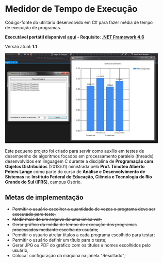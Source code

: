 # Medidor de Tempo de Execução

Código-fonte do utilitário desenvolvido em C# para fazer média de tempo de execução de programas. 

**Executável portátil disponível [aqui](https://github.com/agharium/MedidorDeTempoDeExecucao/releases/download/stable/MedidorTempoDeExecucao.exe) - Requisito: [.NET Framework 4.6](https://download.microsoft.com/download/C/3/A/C3A5200B-D33C-47E9-9D70-2F7C65DAAD94/NDP46-KB3045557-x86-x64-AllOS-ENU.exe)**

Versão atual: **1.1**

![Exemplo de execução](exemplo.jpg)

Este pequeno projeto foi criado para servir como auxílio em testes de desempenho de algoritmos focados em processamento paralelo (threads) desenvolvidos em linguagem C durante a disciplina de **Programação com Objetos Distribuídos** (2018/01) ministrada pelo **Prof. Timoteo Alberto Peters Lange** como parte do curso de **Análise e Desenvolvimento de Sistemas** no **Instituto Federal de Educação, Ciência e Tecnologia do Rio Grande do Sul (IFRS)**, campus Osório.

## Metas de implementação

- ~~Permitir o usuário escolher a quantidade de vezes o programa deve ser executado para teste;~~
- ~~Medir mais de um arquivo de uma única vez;~~
- ~~Gerar gráfico da média de tempo de execução dos programas processados mediante escolha do usuário;~~
- Permitir o usúario atrelar títulos a cada programa escolhido para testar;
- Permitir o usuário definir um título para o teste;
- Gerar JPG ou PDF do gráfico com os títulos e nomes escolhidos pelo usuário;
- Colocar configuração da máquina na janela "Resultado";
